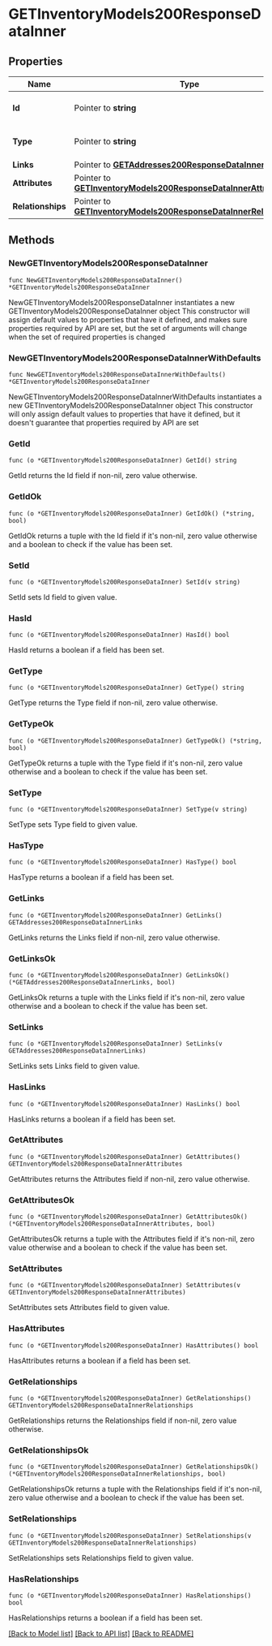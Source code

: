# GETInventoryModels200ResponseDataInner

## Properties

Name | Type | Description | Notes
------------ | ------------- | ------------- | -------------
**Id** | Pointer to **string** | The resource&#39;s id | [optional] 
**Type** | Pointer to **string** | The resource&#39;s type | [optional] 
**Links** | Pointer to [**GETAddresses200ResponseDataInnerLinks**](GETAddresses200ResponseDataInnerLinks.md) |  | [optional] 
**Attributes** | Pointer to [**GETInventoryModels200ResponseDataInnerAttributes**](GETInventoryModels200ResponseDataInnerAttributes.md) |  | [optional] 
**Relationships** | Pointer to [**GETInventoryModels200ResponseDataInnerRelationships**](GETInventoryModels200ResponseDataInnerRelationships.md) |  | [optional] 

## Methods

### NewGETInventoryModels200ResponseDataInner

`func NewGETInventoryModels200ResponseDataInner() *GETInventoryModels200ResponseDataInner`

NewGETInventoryModels200ResponseDataInner instantiates a new GETInventoryModels200ResponseDataInner object
This constructor will assign default values to properties that have it defined,
and makes sure properties required by API are set, but the set of arguments
will change when the set of required properties is changed

### NewGETInventoryModels200ResponseDataInnerWithDefaults

`func NewGETInventoryModels200ResponseDataInnerWithDefaults() *GETInventoryModels200ResponseDataInner`

NewGETInventoryModels200ResponseDataInnerWithDefaults instantiates a new GETInventoryModels200ResponseDataInner object
This constructor will only assign default values to properties that have it defined,
but it doesn't guarantee that properties required by API are set

### GetId

`func (o *GETInventoryModels200ResponseDataInner) GetId() string`

GetId returns the Id field if non-nil, zero value otherwise.

### GetIdOk

`func (o *GETInventoryModels200ResponseDataInner) GetIdOk() (*string, bool)`

GetIdOk returns a tuple with the Id field if it's non-nil, zero value otherwise
and a boolean to check if the value has been set.

### SetId

`func (o *GETInventoryModels200ResponseDataInner) SetId(v string)`

SetId sets Id field to given value.

### HasId

`func (o *GETInventoryModels200ResponseDataInner) HasId() bool`

HasId returns a boolean if a field has been set.

### GetType

`func (o *GETInventoryModels200ResponseDataInner) GetType() string`

GetType returns the Type field if non-nil, zero value otherwise.

### GetTypeOk

`func (o *GETInventoryModels200ResponseDataInner) GetTypeOk() (*string, bool)`

GetTypeOk returns a tuple with the Type field if it's non-nil, zero value otherwise
and a boolean to check if the value has been set.

### SetType

`func (o *GETInventoryModels200ResponseDataInner) SetType(v string)`

SetType sets Type field to given value.

### HasType

`func (o *GETInventoryModels200ResponseDataInner) HasType() bool`

HasType returns a boolean if a field has been set.

### GetLinks

`func (o *GETInventoryModels200ResponseDataInner) GetLinks() GETAddresses200ResponseDataInnerLinks`

GetLinks returns the Links field if non-nil, zero value otherwise.

### GetLinksOk

`func (o *GETInventoryModels200ResponseDataInner) GetLinksOk() (*GETAddresses200ResponseDataInnerLinks, bool)`

GetLinksOk returns a tuple with the Links field if it's non-nil, zero value otherwise
and a boolean to check if the value has been set.

### SetLinks

`func (o *GETInventoryModels200ResponseDataInner) SetLinks(v GETAddresses200ResponseDataInnerLinks)`

SetLinks sets Links field to given value.

### HasLinks

`func (o *GETInventoryModels200ResponseDataInner) HasLinks() bool`

HasLinks returns a boolean if a field has been set.

### GetAttributes

`func (o *GETInventoryModels200ResponseDataInner) GetAttributes() GETInventoryModels200ResponseDataInnerAttributes`

GetAttributes returns the Attributes field if non-nil, zero value otherwise.

### GetAttributesOk

`func (o *GETInventoryModels200ResponseDataInner) GetAttributesOk() (*GETInventoryModels200ResponseDataInnerAttributes, bool)`

GetAttributesOk returns a tuple with the Attributes field if it's non-nil, zero value otherwise
and a boolean to check if the value has been set.

### SetAttributes

`func (o *GETInventoryModels200ResponseDataInner) SetAttributes(v GETInventoryModels200ResponseDataInnerAttributes)`

SetAttributes sets Attributes field to given value.

### HasAttributes

`func (o *GETInventoryModels200ResponseDataInner) HasAttributes() bool`

HasAttributes returns a boolean if a field has been set.

### GetRelationships

`func (o *GETInventoryModels200ResponseDataInner) GetRelationships() GETInventoryModels200ResponseDataInnerRelationships`

GetRelationships returns the Relationships field if non-nil, zero value otherwise.

### GetRelationshipsOk

`func (o *GETInventoryModels200ResponseDataInner) GetRelationshipsOk() (*GETInventoryModels200ResponseDataInnerRelationships, bool)`

GetRelationshipsOk returns a tuple with the Relationships field if it's non-nil, zero value otherwise
and a boolean to check if the value has been set.

### SetRelationships

`func (o *GETInventoryModels200ResponseDataInner) SetRelationships(v GETInventoryModels200ResponseDataInnerRelationships)`

SetRelationships sets Relationships field to given value.

### HasRelationships

`func (o *GETInventoryModels200ResponseDataInner) HasRelationships() bool`

HasRelationships returns a boolean if a field has been set.


[[Back to Model list]](../README.md#documentation-for-models) [[Back to API list]](../README.md#documentation-for-api-endpoints) [[Back to README]](../README.md)


